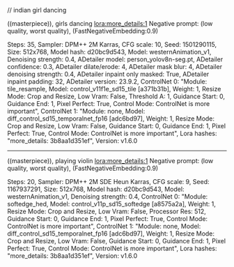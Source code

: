 // indian girl dancing 

((masterpiece)), girls dancing <lora:more_details:1>
Negative prompt: (low quality, worst quality), (FastNegativeEmbedding:0.9)

Steps: 35, Sampler: DPM++ 2M Karras, CFG scale: 10, Seed: 1501290115, Size: 512x768, Model hash: d20bc9d543, Model: westernAnimation_v1, Denoising strength: 0.4, ADetailer model: person_yolov8n-seg.pt, ADetailer confidence: 0.3, ADetailer dilate/erode: 4, ADetailer mask blur: 4, ADetailer denoising strength: 0.4, ADetailer inpaint only masked: True, ADetailer inpaint padding: 32, ADetailer version: 23.9.2, ControlNet 0: "Module: tile_resample, Model: control_v11f1e_sd15_tile [a371b31b], Weight: 1, Resize Mode: Crop and Resize, Low Vram: False, Threshold A: 1, Guidance Start: 0, Guidance End: 1, Pixel Perfect: True, Control Mode: ControlNet is more important", ControlNet 1: "Module: none, Model: diff_control_sd15_temporalnet_fp16 [adc6bd97], Weight: 1, Resize Mode: Crop and Resize, Low Vram: False, Guidance Start: 0, Guidance End: 1, Pixel Perfect: True, Control Mode: ControlNet is more important", Lora hashes: "more_details: 3b8aa1d351ef", Version: v1.6.0

--------------------------------


((masterpiece)), playing violin <lora:more_details:1>
Negative prompt: (low quality, worst quality), (FastNegativeEmbedding:0.9)

Steps: 20, Sampler: DPM++ 2M SDE Heun Karras, CFG scale: 9, Seed: 1167937291, Size: 512x768, Model hash: d20bc9d543, Model: westernAnimation_v1, Denoising strength: 0.4, ControlNet 0: "Module: softedge_hed, Model: control_v11p_sd15_softedge [a8575a2a], Weight: 1, Resize Mode: Crop and Resize, Low Vram: False, Processor Res: 512, Guidance Start: 0, Guidance End: 1, Pixel Perfect: True, Control Mode: ControlNet is more important", ControlNet 1: "Module: none, Model: diff_control_sd15_temporalnet_fp16 [adc6bd97], Weight: 1, Resize Mode: Crop and Resize, Low Vram: False, Guidance Start: 0, Guidance End: 1, Pixel Perfect: True, Control Mode: ControlNet is more important", Lora hashes: "more_details: 3b8aa1d351ef", Version: v1.6.0